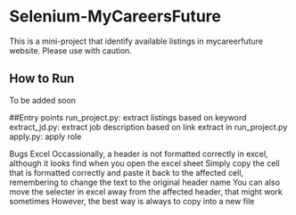 # Selenium-MyCareersFuture
This is a mini-project that identify available listings in mycareerfuture website. Please use with caution.

## How to Run
To be added soon

##Entry points
run_project.py: extract listings based on keyword
extract_jd.py: extract job description based on link extract in run_project.py
apply.py: apply role

Bugs
Excel
Occassionally, a header is not formatted correctly in excel, although it looks find when you open the excel sheet
Simply copy the cell that is formatted correctly and paste it back to the affected cell, remembering to change the text to the original header name
You can also move the selecter in excel away from the affected header, that might work sometimes
However, the best way is always to copy into a new file